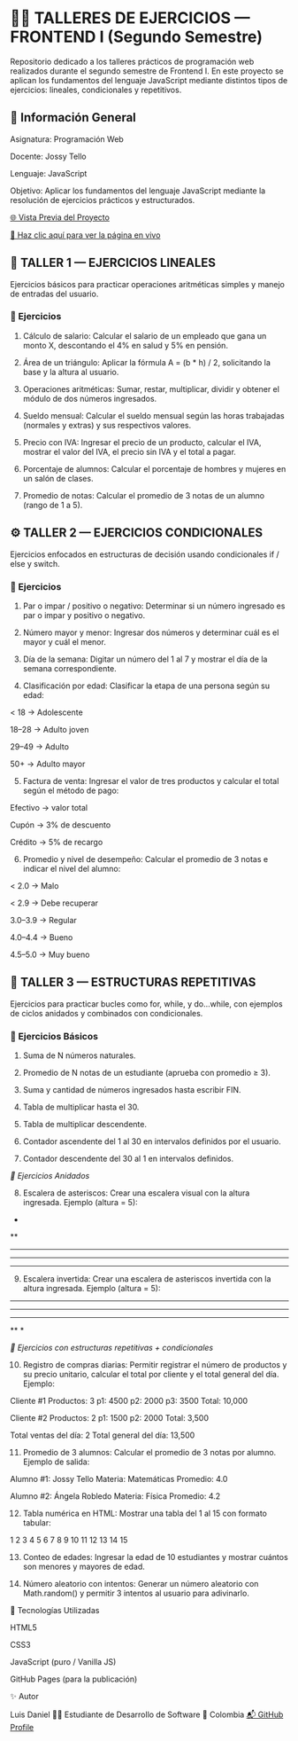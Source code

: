 # 🧑‍💻 TALLERES DE EJERCICIOS — FRONTEND I (Segundo Semestre)

Repositorio dedicado a los talleres prácticos de programación web realizados durante el segundo semestre de Frontend I.
En este proyecto se aplican los fundamentos del lenguaje JavaScript mediante distintos tipos de ejercicios: lineales, condicionales y repetitivos.

## 📘 Información General

Asignatura: Programación Web

Docente: Jossy Tello

Lenguaje: JavaScript

Objetivo: Aplicar los fundamentos del lenguaje JavaScript mediante la resolución de ejercicios prácticos y estructurados.

[🌐 Vista Previa del Proyecto ](https://github.com/luisda-291105/TALLER-DE-EJERCICIOS-JAVASCRIPT)

[🔗 Haz clic aquí para ver la página en vivo](https://luisda-291105.github.io/TALLER-DE-EJERCICIOS-JAVASCRIPT/)

## 🧩 TALLER 1 — EJERCICIOS LINEALES 

Ejercicios básicos para practicar operaciones aritméticas simples y manejo de entradas del usuario.

### 🧮 Ejercicios

1. Cálculo de salario:
Calcular el salario de un empleado que gana un monto X, descontando el 4% en salud y 5% en pensión.

2. Área de un triángulo:
Aplicar la fórmula A = (b * h) / 2, solicitando la base y la altura al usuario.

3. Operaciones aritméticas:
Sumar, restar, multiplicar, dividir y obtener el módulo de dos números ingresados.

4. Sueldo mensual:
Calcular el sueldo mensual según las horas trabajadas (normales y extras) y sus respectivos valores.

5. Precio con IVA:
Ingresar el precio de un producto, calcular el IVA, mostrar el valor del IVA, el precio sin IVA y el total a pagar.

6. Porcentaje de alumnos:
Calcular el porcentaje de hombres y mujeres en un salón de clases.

7. Promedio de notas:
Calcular el promedio de 3 notas de un alumno (rango de 1 a 5).

## ⚙️ TALLER 2 — EJERCICIOS CONDICIONALES

Ejercicios enfocados en estructuras de decisión usando condicionales if / else y switch.

### 🧠 Ejercicios

1. Par o impar / positivo o negativo:
Determinar si un número ingresado es par o impar y positivo o negativo.

2. Número mayor y menor:
Ingresar dos números y determinar cuál es el mayor y cuál el menor.

3. Día de la semana:
Digitar un número del 1 al 7 y mostrar el día de la semana correspondiente.

4. Clasificación por edad:
Clasificar la etapa de una persona según su edad:

< 18 → Adolescente

18–28 → Adulto joven

29–49 → Adulto

50+ → Adulto mayor

5. Factura de venta:
Ingresar el valor de tres productos y calcular el total según el método de pago:

Efectivo → valor total

Cupón → 3% de descuento

Crédito → 5% de recargo

6. Promedio y nivel de desempeño:
Calcular el promedio de 3 notas e indicar el nivel del alumno:

< 2.0 → Malo

< 2.9 → Debe recuperar

3.0–3.9 → Regular

4.0–4.4 → Bueno

4.5–5.0 → Muy bueno

## 🔁 TALLER 3 — ESTRUCTURAS REPETITIVAS

Ejercicios para practicar bucles como for, while, y do...while, con ejemplos de ciclos anidados y combinados con condicionales.

### 🔄 Ejercicios Básicos

1. Suma de N números naturales.

2. Promedio de N notas de un estudiante (aprueba con promedio ≥ 3).

3. Suma y cantidad de números ingresados hasta escribir FIN.

4. Tabla de multiplicar hasta el 30.

5. Tabla de multiplicar descendente.

6. Contador ascendente del 1 al 30 en intervalos definidos por el usuario.

7. Contador descendente del 30 al 1 en intervalos definidos.

*🧱 Ejercicios Anidados*

8. Escalera de asteriscos:
Crear una escalera visual con la altura ingresada.
Ejemplo (altura = 5):

*
**
***
****
*****


9. Escalera invertida:
Crear una escalera de asteriscos invertida con la altura ingresada.
Ejemplo (altura = 5):

*****
****
***
**
*

*🧾 Ejercicios con estructuras repetitivas + condicionales*

10. Registro de compras diarias:
Permitir registrar el número de productos y su precio unitario, calcular el total por cliente y el total general del día.
Ejemplo:

Cliente #1
Productos: 3
p1: 4500
p2: 2000
p3: 3500
Total: 10,000

Cliente #2
Productos: 2
p1: 1500
p2: 2000
Total: 3,500

Total ventas del día: 2
Total general del día: 13,500


11.  Promedio de 3 alumnos:
Calcular el promedio de 3 notas por alumno.
Ejemplo de salida:

Alumno #1: Jossy Tello
Materia: Matemáticas
Promedio: 4.0

Alumno #2: Ángela Robledo
Materia: Física
Promedio: 4.2


12. Tabla numérica en HTML:
Mostrar una tabla del 1 al 15 con formato tabular:

1  2  3  4  5
6  7  8  9 10
11 12 13 14 15


13. Conteo de edades:
Ingresar la edad de 10 estudiantes y mostrar cuántos son menores y mayores de edad.

14. Número aleatorio con intentos:
Generar un número aleatorio con Math.random() y permitir 3 intentos al usuario para adivinarlo.

🧰 Tecnologías Utilizadas

HTML5

CSS3

JavaScript (puro / Vanilla JS)

GitHub Pages (para la publicación)

✨ Autor

Luis Daniel
👨‍🎓 Estudiante de Desarrollo de Software
📍 Colombia
[📬 GitHub Profile](https://github.com/luisda-291105)